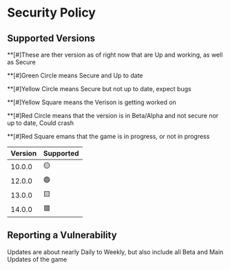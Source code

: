 # Security Policy

## Supported Versions

**[#]These are ther version as of right now that are Up and working, as well as Secure

**[#]Green Circle means Secure and Up to date

**[#]Yellow Circle means Secure but not up to date, expect bugs

**[#]Yellow Square means the Verison is getting worked on

**[#]Red Circle means that the version is in Beta/Alpha and not secure nor up to date, Could crash

**[#]Red Square emans that the game is in progress, or not in progress


| Version | Supported          |
| ------- | ------------------ |
| 10.0.0  | :yellow_circle:    |
| 12.0.0  | :green_circle:     |
| 13.0.0  | :yellow_square:    |
| 14.0.0  | :red_square:       |

## Reporting a Vulnerability

Updates are about nearly Daily to Weekly, but also include all Beta and Main Updates of the game
